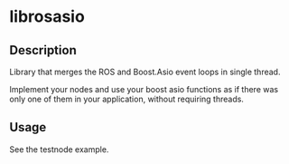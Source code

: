 # librosasio

## Description

Library that merges the ROS and Boost.Asio event loops in single thread.

Implement your nodes and use your boost asio functions as if there was only one of them in your application, without requiring threads.

## Usage

See the testnode example.

